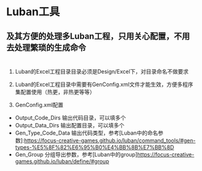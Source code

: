# Luban工具

## 及其方便的处理多Luban工程，只用关心配置，不用去处理繁琐的生成命令

#
1.  Luban的Excel工程目录目录必须是Design/Excel下，对目录命名不做要求

2.  Luban的Excel工程目录中需要有GenConfig.xml文件才能生效，方便多程序集配置使用（热更，非热更等等）

3.  GenConfig.xml配置
   - Output_Code_Dirs        输出代码目录，可以填多个
   - Output_Data_Dirs        输出配置目录，可以填多个
   - Gen_Type_Code_Data      输出代码类型，参考[Luban中的命名参数]:https://focus-creative-games.github.io/luban/command_tools/#gen-types-%E5%8F%82%E6%95%B0%E4%BB%8B%E7%BB%8D
   - Gen_Group               分组导出参数，参考[Luban中的group]https://focus-creative-games.github.io/luban/define/#group